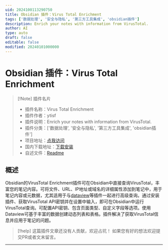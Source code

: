 ```yaml
---
uid: 2024100113290750
title: Obsidian 插件：Virus Total Enrichment
tags: ['数据处理', '安全与隐私', '第三方工具集成', 'obsidian插件']
description: Enrich your notes with information from VirusTotal.
author: AI
type: auto
draft: false
editable: false
modified: 20240101000000
---
```


# Obsidian 插件：Virus Total Enrichment

> [!Note] 插件名片
> - 插件名称：Virus Total Enrichment
> - 插件作者：ytisf
> - 插件说明：Enrich your notes with information from VirusTotal.
> - 插件分类：['数据处理', '安全与隐私', '第三方工具集成', 'obsidian插件']
> - 项目地址：[点我访问](https://github.com/ytisf/virustotal-enrich)
> - 国内下载地址：[下载安装](https://pkmer.cn/products/plugin/pluginMarket/?virustotal-enrich)
> - 自述文件：[Readme](https://ghproxy.net/https://raw.githubusercontent.com/ytisf/virustotal-enrich/main/README.md)



## 概述

Obsidian的VirusTotal Enrichment插件可在Obsidian中直接查询VirusTotal，丰富您的笔记内容。可将文件、URL、IP地址或域名的详细属性添加到笔记中，用于笔记内容或元数据，尤其适用于与[dataview](https://blacksmithgu.github.io/obsidian-dataview/)等插件一起进行高级查询。通过安装插件、获取VirusTotal API密钥并在设置中输入，即可在Obsidian中运行VirusTotal查询。可配置API密钥、包含页面类型、自定义字段等选项。使用Dataview可基于丰富的数据创建动态列表和表格。插件解决了获取VirusTotal信息并应用于笔记的问题。


> [!help] 
> 这篇插件文章还没有人贡献，欢迎占坑！
> 如果您有好的想法欢迎提交PR或者文末留言。
> 

---



